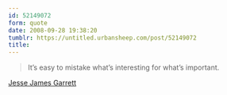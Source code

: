 ```yaml
---
id: 52149072
form: quote
date: 2008-09-28 19:38:20
tumblr: https://untitled.urbansheep.com/post/52149072
title:
---
```


<blockquote>
It&rsquo;s easy to mistake what&rsquo;s interesting for what&rsquo;s important.
</blockquote>

<a href="http://blog.jjg.net/weblog/2008/09/its-easy-to-mis.html">Jesse James Garrett</a>
